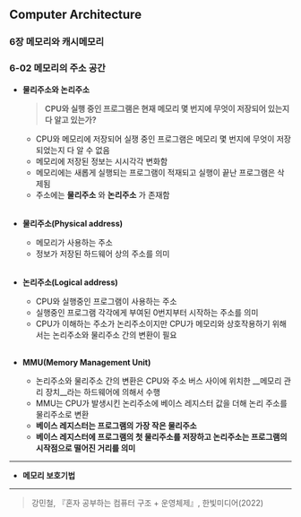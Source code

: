 
## Computer Architecture

### 6장 메모리와 캐시메모리 

### 6-02 메모리의 주소 공간   
- **물리주소와 논리주소**
  <br>
  
    > __CPU와 실행 중인 프로그램은 현재 메모리 몇 번지에 무엇이 저장되어 있는지 다 알고 있는가?__
  - CPU와 메모리에 저장되어 실쟁 중인 프로그램은 메모리 몇 번지에 무엇이 저장되었는지 다 알 수 없음
  - 메모리에 저장된 정보는 시시각각 변화함
  - 메모리에는 새롭게 실행되는 프로그램이 적재되고 실행이 끝난 프로그램은 삭제됨
  - 주소에는 __물리주소__ 와 __논리주소__ 가 존재함
  <br>
- **물리주소(Physical address)**
  - 메모리가 사용하는 주소
  - 정보가 저장된 하드웨어 상의 주소를 의미
  <br>
- **논리주소(Logical address)**
  - CPU와 실행중인 프로그램이 사용하는 주소
  - 실행중인 프로그램 각각에게 부여된 0번지부터 시작하는 주소를 의미
  - CPU가 이해하는 주소가 논리주소이지만 CPU가 메모리와 상호작용하기 위해서는 논리주소와 물리주소 간의 변환이 필요
  <br> 
- **MMU(Memory Management Unit)**
  - 논리주소와 물리주소 간의 변환은 CPU와 주소 버스 사이에 위치한 __메모리 관리 장치__라는 하드웨어에 의해서 수행
  - MMU는 CPU가 발생시킨 논리주소에 베이스 레지스터 값을 더해 논리 주소를 물리주소로 변환
  - __베이스 레지스터는 프로그램의 가장 작은 물리주소__
  - __베이스 레지스터에 프로그램의 첫 물리주소를 저장하고 논리주소는 프로그램의 시작점으로 떨어진 거리를 의미__  

*** 
- **메모리 보호기법** 

***
> 강민철, 『혼자 공부하는 컴퓨터 구조 + 운영체제』, 한빛미디어(2022)  
  
